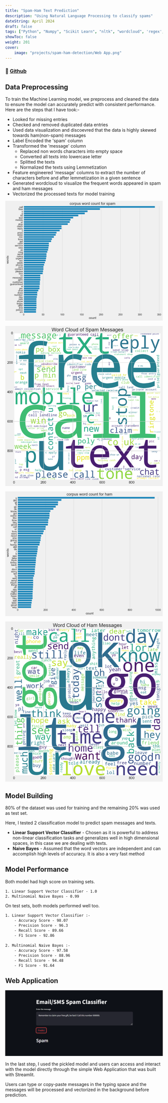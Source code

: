 ```yaml
---
title: "Spam-Ham Text Prediction"
description: "Using Natural Language Processing to classify spams"
dateString: April 2024
draft: false
tags: ["Python", "Numpy", "Scikit Learn", "nltk", "wordcloud", 'regex', "Streamlit"]
showToc: false
weight: 201
cover:
    image: "projects/spam-ham-detection/Web App.png"
--- 
```

### 🔗 [Github](https://github.com/BryanNGYH/Spam-Ham-Detection)


## Data Preprocessing
To train the Machine Learning model, we preprocess and cleaned the data to ensure the model can accurately predict with consistent performance. Here are the steps that I have took:-

- Looked for missing entries
- Checked and removed duplicated data entries 
- Used data visualization and discoevred that the data is highly skewed towards ham(non-spam) messages
- Label Encoded the 'spam' column
- Transformed the 'message' column
    - Replaced non words characters into empty space
    - Converted all texts into lowercase letter
    - Splitted the texts
    - Normalized the texts using Lemmetization
- Feature engineered 'message' columns to extract the number of characters before and after lemmetization in a given sentence  
- Generated wordcloud to visualize the frequent words appeared in spam and ham messages
- Vectorized the processed texts for model training
 
 ![Spam Corpus](https://github.com/BryanNGYH/Spam-Ham-Detection/blob/master/images/spam_corpus.png?raw=true)
 
 ![Word Cloud of Spam Messages](https://github.com/BryanNGYH/Spam-Ham-Detection/blob/master/images/spam_wordcloud.png?raw=true)

 ![Ham Corpus](https://github.com/BryanNGYH/Spam-Ham-Detection/blob/master/images/ham_corpus.png?raw=true)
 
 ![Word Cloud of Ham Messages](https://github.com/BryanNGYH/Spam-Ham-Detection/blob/master/images/ham_wordcloud.png?raw=true)


## Model Building
80% of the dataset was used for training and the remaining 20% was used as test set.

Here, I tested 2 classification model to predict spam messages and texts.

- **Linear Support Vector Classifier** - Chosen as it is powerful to address non-linear classification tasks and generalizes well in high dimensional spaces, in this case we are dealing with texts.
- **Naive Bayes** - Assumed that the word vectors are independent and can accomplish high levels of accuracy. It is also a very fast method


## Model Performance
Both model had high score on training sets.

    1. Linear Support Vector Classifier - 1.0
    2. Multinomial Naive Bayes - 0.99

On test sets, both models performed well too.

    1. Linear Support Vector Classifier :-
        - Accuracy Score - 98.07
        - Precision Score - 96.3
        - Recall Score - 89.66
        - F1 Score - 92.86
    
    2. Multinomial Naive Bayes :-
        - Accuracy Score - 97.58
        - Precision Score - 88.96
        - Recall Score - 94.48
        - F1 Score - 91.64
## Web Application
![Web App](https://github.com/BryanNGYH/Spam-Ham-Detection/blob/master/images/Web%20App.png?raw=true)

In the last step, I used the pickled model and users can access and interact with the model directly through the simple Web Application that was built with Streamlit.

Users can type or copy-paste messages in the typing space and the messages will be processed and vectorized in the background before prediction.